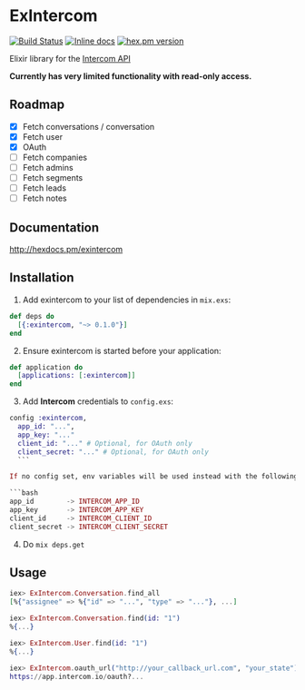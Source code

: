 # ExIntercom

[![Build Status](https://travis-ci.org/versality/exintercom.svg?branch=master)](https://travis-ci.org/versality/exintercom) [![Inline docs](http://inch-ci.org/github/versality/exintercom.svg?branch=master&style=flat)](http://inch-ci.org/github/versality/exintercom) [![hex.pm version](https://img.shields.io/hexpm/v/exintercom.svg)](https://hex.pm/packages/exintercom)

Elixir library for the [Intercom API](https://api.intercom.io)

**Currently has very limited functionality with read-only access.**

## Roadmap

- [x] Fetch conversations / conversation
- [x] Fetch user
- [x] OAuth
- [ ] Fetch companies
- [ ] Fetch admins
- [ ] Fetch segments
- [ ] Fetch leads
- [ ] Fetch notes

## Documentation

http://hexdocs.pm/exintercom

## Installation

1. Add exintercom to your list of dependencies in `mix.exs`:

  ```elixir
  def deps do
    [{:exintercom, "~> 0.1.0"}]
  end
  ```

2. Ensure exintercom is started before your application:
  ```elixir
  def application do
    [applications: [:exintercom]]
  end
  ```

3. Add **Intercom** credentials to `config.exs`:
  ```elixir
  config :exintercom,
    app_id: "...",
    app_key: "..."
    client_id: "..." # Optional, for OAuth only
    client_secret: "..." # Optional, for OAuth only
    ```

  If no config set, env variables will be used instead with the following names:

  ```bash
  app_id        -> INTERCOM_APP_ID
  app_key       -> INTERCOM_APP_KEY
  client_id     -> INTERCOM_CLIENT_ID
  client_secret -> INTERCOM_CLIENT_SECRET
  ```

4. Do `mix deps.get`


## Usage

```elixir
iex> ExIntercom.Conversation.find_all
[%{"assignee" => %{"id" => "...", "type" => "..."}, ...]

iex> ExIntercom.Conversation.find(id: "1")
%{...}

iex> ExIntercom.User.find(id: "1")
%{...}

iex> ExIntercom.oauth_url("http://your_callback_url.com", "your_state")
https://app.intercom.io/oauth?...
```

